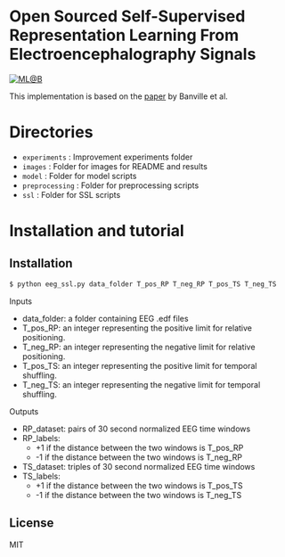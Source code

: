 # Open Sourced Self-Supervised Representation Learning From Electroencephalography Signals

[![ML@B](https://github.com/rhotter/eeg-ssl/blob/master/images/mlab_logo.png)](https://ml.berkeley.edu)

This implementation is based on the [paper](https://arxiv.org/pdf/1911.05419.pdf) by Banville et al.

# Directories
* `experiments` : Improvement experiments folder
* `images` : Folder for images for README and results
* `model` : Folder for model scripts
* `preprocessing` : Folder for preprocessing scripts
* `ssl` : Folder for SSL scripts

# Installation and tutorial


## Installation
```sh
$ python eeg_ssl.py data_folder T_pos_RP T_neg_RP T_pos_TS T_neg_TS
```
Inputs
- data_folder: a folder containing EEG .edf files
- T_pos_RP: an integer representing the positive limit for relative positioning.
- T_neg_RP: an integer representing the negative limit for relative positioning.
- T_pos_TS: an integer representing the positive limit for temporal shuffling.
- T_neg_TS: an integer representing the negative limit for temporal shuffling.

Outputs
- RP_dataset: pairs of 30 second normalized EEG time windows
- RP_labels: 
  - +1 if the distance between the two windows is T_pos_RP
  - -1 if the distance between the two windows is T_neg_RP
- TS_dataset:  triples of 30 second normalized EEG time windows
- TS_labels:
  - +1 if the distance between the two windows is T_pos_TS
  - -1 if the distance between the two windows is T_neg_TS



License
----

MIT
